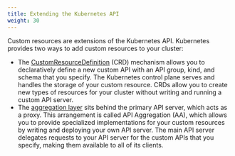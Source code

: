 ```yaml
---
title: Extending the Kubernetes API
weight: 30
---
```


Custom resources are extensions of the Kubernetes API. Kubernetes provides two ways to add custom resources to your cluster:

- The [CustomResourceDefinition](/docs/concepts/extend-kubernetes/api-extension/custom-resources/#customresourcedefinitions)
  (CRD) mechanism allows you to declaratively define a new custom API with an API group, kind, and
  schema that you specify.
  The Kubernetes control plane serves and handles the storage of your custom resource. CRDs allow you to
  create new types of resources for your cluster without writing and running a custom API server. 
- The [aggregation layer](/docs/concepts/extend-kubernetes/api-extension/apiserver-aggregation/)
  sits behind the primary API server, which acts as a proxy.
  This arrangement is called API Aggregation (AA), which allows you to provide
  specialized implementations for your custom resources by writing and
  deploying your own API server.
  The main API server delegates requests to your API server for the custom APIs that you specify,
  making them available to all of its clients.
